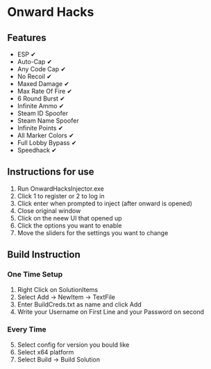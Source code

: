 # Onward Hacks

## Features
* ESP ✔
* Auto-Cap ✔
* Any Code Cap ✔
* No Recoil ✔
* Maxed Damage ✔
* Max Rate Of Fire ✔
* 6 Round Burst ✔
* Infinite Ammo ✔
* Steam ID Spoofer
* Steam Name Spoofer
* Infinite Points ✔
* All Marker Colors ✔
* Full Lobby Bypass ✔
* Speedhack ✔

## Instructions for use
1. Run OnwardHacksInjector.exe
2. Click 1 to register or 2 to log in
3. Click enter when prompted to inject (after onward is opened)
4. Close original window
5. Click on the neew UI that opened up
6. Click the options you want to enable
7. Move the sliders for the settings you want to change

## Build Instruction
### One Time Setup
1. Right Click on SolutionItems
2. Select Add -> NewItem -> TextFile
3. Enter BuildCreds.txt as name and click Add
4. Write your Username on First Line and your Password on second
### Every Time
5. Select config for version you bould like
6. Select x64 platform
7. Select Build -> Build Solution
